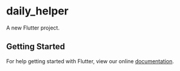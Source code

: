 # daily_helper

A new Flutter project.

## Getting Started

For help getting started with Flutter, view our online
[documentation](https://flutter.io/).
